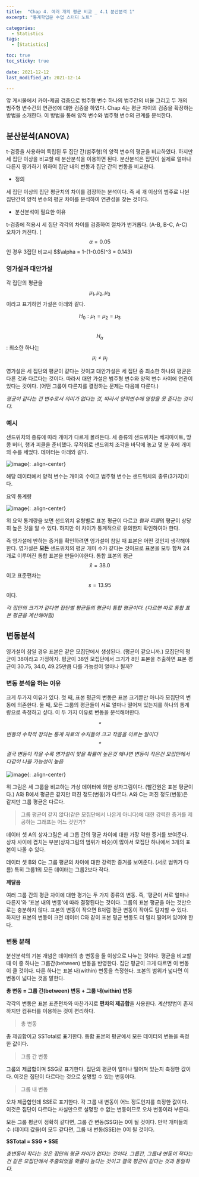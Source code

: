 ```yaml
---
title:  "Chap 4. 여러 개의 평균 비교 _ 4.1 분산분석 1" 
excerpt: "통계학입문 수업 스터디 노트"

categories:
  - Statistics
tags:
  - [Statistics]

toc: true
toc_sticky: true
 
date: 2021-12-12
last_modified_at: 2021-12-14

---
```


앞 게시물에서 카이-제곱 검증으로 범주형 변수 하나의 범주간의 비율 그리고 두 개의 범주형 변수간의 연관성에 대한 검증을 하였다. Chap 4는 평균 차이의 검증을 확장하는 방법을 소개한다. 이 방법을 통해 양적 변수와 범주형 변수의 관계를 분석한다. 

## 분산분석(ANOVA)

t-검증을 사용하여 독립된 두 집단 간(범주형)의 양적 변수의 평균을 비교하였다. 하지만 세 집단 이상을 비교할 때 분산분석을 이용하면 된다. 분산분석은 집단이 실제로 얼마나 다른지 평가하기 위하여 집단 내의 변동과 집단 간의 변동을 비교한다. 

* 정의 

세 집단 이상의 집단 평균치의 차이를 검장하는 분석이다. 즉 세 개 이상의 범주로 나뉜 집단간의 양적 변수의 평균 차이를 분석하여 연관성을 찾는 것이다. 

* 분산분석이 필요한 이유 

t-검증에 적용시 세 집단 각각의 차이를 검증하여 절차가 번거롭다. (A-B, B-C, A-C) 오차가 커진다. ($$\alpha = 0.05$$인 경우 3집단 비교시 $$\alpha = 1-(1-0.05)^3 = 0.143)

### 영가설과 대안가설

각 집단의 평균을 $$\mu_1, \mu_2, \mu_3$$이라고 표기하면 가설은 아래와 같다. 

$$H_0 : \mu_1 = \mu_2 = \mu_3$$  
$$H_\alpha$$ : 최소한 하나는 $$\mu_i \neq \mu_j$$

영가설은 세 집단의 평균이 같다는 것이고 대안가설은 세 집단 중 최소한 하나의 평균은 다른 것과 다르다는 것이다. 따라서 대안 가설은 범주형 변수와 양적 변수 사이에 연관이 있다는 것이다.  (어떤 그룹이 다른지를 결정하는 문제는 다음에 다룬다.)

*평균이 같다는 건 변수로서 의미가 없다는 것, 따라서 양적변수에 영향을 못 준다는 것이다.*

### 예시 

샌드위치의 종류에 따라 개미가 다르게 몰려든다. 세 종류의 샌드위치는 베지마이트, 땅콩 버터, 행과 피클을 준비했다. 무작위로 샌드위치 조각을 바닥에 놓고 몇 분 후에 개미의 수를 세었다. 데이터는 아래와 같다. 

![image](https://user-images.githubusercontent.com/67791317/145714026-b5701e71-72d7-46d0-b6ee-d20f54000373.png){: .align-center}

해당 데이터에서 양적 변수는 개미의 수이고 범주형 변수는 샌드위치의 종류(3가지)이다.

요약 통계량

![image](https://user-images.githubusercontent.com/67791317/145719745-ec05a144-23fe-45e0-b1f0-437271b7315e.png){: .align-center}

위 요약 통계량을 보면 샌드위치 유형별로 표본 평균이 다르고 *햄과 피클*의 평균이 상당히 높은 것을 알 수 있다. 하지만 이 차이가 통계적으로 유의한지 확인하여야 한다. 

즉 영가설에 반하는 증거를 확인하려면 영가설이 참일 때 표본은 어떤 것인지 생각해야한다. 영가설은 **모든** 샌드위치의 평균 개미 수가 같다는 것이므로 표본을 모두 함쳐 24개로 이루어진 통합 표본을 만들어야한다. 통합 표본의 평균 $$\bar x = 38.0$$이고 표준편차는 $$s = 13.95$$이다. 

*각 집단의 크기가 같다면 집단별 평균들의 평균이 통합 평균이다. (다르면 따로 통합 표본 평균을 계산해야함)*

## 변동분석 

영가설이 참일 경우 표본은 같은 모집단에서 생성된다. (평균이 같으니까.) 모집단의 평균이 38이라고 가정하자. 평균이 38인 모집단에서 크기가 8인 표본을 추출하면 표본 평균이 30.75, 34.0, 49.25만큼 다를 가능성이 얼마나 될까?

### 변동 분석을 하는 이유 

크게 두가지 이유가 있다. 첫 째, 표본 평균의 변동은 표본 크기뿐만 아니라 모집단의 변동에 의존한다. 둘 째, 모든 그룹의 평균들이 서로 얼마나 떨어져 있는지를 하나의 통계량으로 측정하고 싶다. 이 두 가지 이유로 변동을 분석해야한다. 

*$$*$$변동의 수학적 정의는 통계 자료의 수치들이 크고 작음을 이르는 말이다*  
*$$*$$결국 변동이 작을 수록 영가설이 맞을 확률이 높은것 왜냐면 변동이 작은건 모집단에서 다같이 나올 가능성이 높음*
\
\
![image](https://user-images.githubusercontent.com/67791317/145721140-39f8d7be-9645-419d-8928-99c22265239e.png){: .align-center}

위 그림은 세 그룹을 비교하는 가상 데이터에 의한 상자그림이다. (빨간원은 표본 평균이다.) A와 B에서 평균은 같지만 퍼진 정도(변동)가 다르다. A와 C는 퍼진 정도(변동)은 같지만 그룹 평균은 다르다. 

> 그룹 평균이 같지 않다(같은 모집단에서 나온게 아니다)에 대한 강력한 증거를 제공하는 그래프는 어느 것인가?

데이터 셋 A의 상자그림은 세 그룹 간의 평균 차이에 대한 가장 약한 증거를 보여준다.  
상자 사이에 겹치는 부분(상자그림의 범위가 비슷)이 많아서 모집단 하나에서 3개의 표본이 나올 수 있다. 

데이터 셋 B와 C는 그룹 평균의 차이에 대한 강력한 증거를 보여준다. (서로 범위가 다름) 특히 그룹1의 모든 데이터는 그룹2보다 작다. 

**깨달음**

여러 그룹 간의 평균 차이에 대한 평가는 두 가지 종류의 변동. 즉, '평균이 서로 얼마나 다른지'와 '표본 내의 변동'에 따라 결정된다는 것이다. 그룹의 표본 평균을 아는 것만으로는 충분하지 않다. 표본의 변동이 작으면 B처럼 평균 변동이 작아도 탐지할 수 있다. 하지만 표본의 변동이 크면 데이터 C와 같이 표본 평균 변동도 더 멀리 떨어져 있어야 한다. 

### 변동 분해 

분산분석의 기본 개념은 데이터의 총 변동을 둘 이상으로 나누는 것이다. 평균을 비교할 때 이 중 하나는 그룹간(between) 변동을 반영한다. 집단 평균이 크게 다르면 이 변동이 클 것이다. 다른 하나는 표본 내(within) 변동을 측정한다. 표본의 범위가 넓다면 이 변동이 넓다는 것을 말한다. 

**총 변동 = 그룹 간(between) 변동 + 그룹 내(within) 변동**

각각의 변동은 표본 표준편차와 마찬가지로 **편차의 제곱합**을 사용한다. 계산방법이 존재하지만 컴퓨터를 이용하는 것이 편리하다. 

> 총 변동 

총 제곱합이고 SSTotal로 표기한다. 통합 표본의 평균에서 모든 데이터의 변동을 측정한 값이다. 

> 그룹 간 변동

그룹의 제곱합이며 SSG로 표기한다. 집단의 평균이 얼마나 떨어져 있는지 측정한 값이다. 이것은 집단이 다르다는 것으로 설명할 수 있는 변동이다.

> 그룹 내 변동 

오차 제곱합인데 SSE로 표기한다. 각 그룹 내 변동이 어느 정도인지를 측정한 값이다. 이것은 집단이 다르다는 사실만으로 설명할 수 없는 변동이므로 오차 변동이라 부른다. 

모든 그룹 평균이 정확히 같다면, 그룹 간 변동(SSG)는 0이 될 것이다. 만약 개미들의 수 (데이터 값들)이 모두 같다면, 그룹 내 변동(SSE)는 0이 될 것이다. 

**SSTotal = SSG + SSE**

*총변동이 작다는 것은 집단의 평균 차이가 없다는 것이다. 그룹간, 그룹내 변동이 작다는 건 같은 모집단에서 추출되었을 확률이 높다는 것이고 결국 평균이 같다는 것과 동일하다.*

